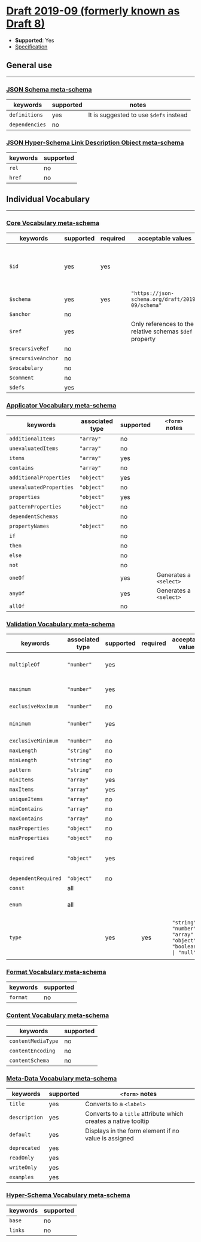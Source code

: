 # [Draft 2019-09 (formerly known as Draft 8)](https://json-schema.org/draft/2019-09/schema)

- **Supported**: Yes
- [Specification](https://json-schema.org/specification-links.html#draft-2019-09-formerly-known-as-draft-8)

## General use
---

### [JSON Schema meta-schema](https://json-schema.org/draft/2019-09/schema)

|keywords|supported|notes|
|-|-|-|
|`definitions`|yes|It is suggested to use `$defs` instead|
|`dependencies`|no||

### [JSON Hyper-Schema Link Description Object meta-schema](https://json-schema.org/draft/2019-09/links)

|keywords|supported|
|-|-|
|`rel`|no|
|`href`|no|

## Individual Vocabulary
---

### [Core Vocabulary meta-schema](https://json-schema.org/draft/2019-09/meta/core)

|keywords|supported|required|acceptable values|notes|
|-|-|-|-|-|
|`$id`|yes|yes||Used as identification in the `MessageSystem` as the `schemaDictionary`|
|`$schema`|yes|yes|`"https://json-schema.org/draft/2019-09/schema"`||
|`$anchor`|no||||
|`$ref`|yes||Only references to the relative schemas `$def` property||
|`$recursiveRef`|no||||
|`$recursiveAnchor`|no||||
|`$vocabulary`|no||||
|`$comment`|no||||
|`$defs`|yes||||

### [Applicator Vocabulary meta-schema](https://json-schema.org/draft/2019-09/meta/applicator)

|keywords|associated type|supported|`<form>` notes|
|-|-|-|-|
|`additionalItems`|`"array"`|no||
|`unevaluatedItems`|`"array"`|no||
|`items`|`"array"`|yes||
|`contains`|`"array"`|no||
|`additionalProperties`|`"object"`|yes||
|`unevaluatedProperties`|`"object"`|no||
|`properties`|`"object"`|yes||
|`patternProperties`|`"object"`|no||
|`dependentSchemas`||no||
|`propertyNames`|`"object"`|no||
|`if`||no||
|`then`||no||
|`else`||no||
|`not`||no||
|`oneOf`||yes|Generates a `<select>`|
|`anyOf`||yes|Generates a `<select>`|
|`allOf`||no||

### [Validation Vocabulary meta-schema](https://json-schema.org/draft/2019-09/meta/validation)

|keywords|associated type|supported|required|acceptable values|`<form>` notes|
|-|-|-|-|-|-|
|`multipleOf`|`"number"`|yes|||Converts to the `<input>` `step` attribute|
|`maximum`|`"number"`|yes|||Converts to the `<input>` `max` attribute|
|`exclusiveMaximum`|`"number"`|no||||
|`minimum`|`"number"`|yes|||Converts to the `<input>` `min` attribute|
|`exclusiveMinimum`|`"number"`|no||||
|`maxLength`|`"string"`|no||||
|`minLength`|`"string"`|no||||
|`pattern`|`"string"`|no||||
|`minItems`|`"array"`|yes||||
|`maxItems`|`"array"`|yes||||
|`uniqueItems`|`"array"`|no||||
|`minContains`|`"array"`|no||||
|`maxContains`|`"array"`|no||||
|`maxProperties`|`"object"`|no||||
|`minProperties`|`"object"`|no||||
|`required`|`"object"`|yes|||Converts to the form elements `required` attribute|
|`dependentRequired`|`"object"`|no||||
|`const`|all|||||
|`enum`|all||||Converts form elements to a `<select>`|
|`type`||yes|yes|`"string" \| "number" \| "array" \| "object" \| "boolean" \| "null"`|Generates form elements e.g. `"boolean"` converts to `<input type="checkbox">`|

### [Format Vocabulary meta-schema](https://json-schema.org/draft/2019-09/meta/format)

|keywords|supported|
|-|-|
|`format`|no|

### [Content Vocabulary meta-schema](https://json-schema.org/draft/2019-09/meta/content)

|keywords|supported|
|-|-|
|`contentMediaType`|no|
|`contentEncoding`|no|
|`contentSchema`|no|

### [Meta-Data Vocabulary meta-schema](https://json-schema.org/draft/2019-09/meta/meta-data)

|keywords|supported|`<form>` notes|
|-|-|-|
|`title`|yes|Converts to a `<label>`|
|`description`|yes|Converts to a `title` attribute which creates a native tooltip|
|`default`|yes|Displays in the form element if no value is assigned|
|`deprecated`|yes||
|`readOnly`|yes||
|`writeOnly`|yes||
|`examples`|yes||

### [Hyper-Schema Vocabulary meta-schema](https://json-schema.org/draft/2019-09/meta/hyper-schema)

|keywords|supported|
|-|-|
|`base`|no|
|`links`|no|